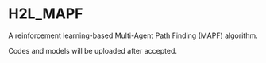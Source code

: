 # H2L_MAPF
A reinforcement learning-based Multi-Agent Path Finding (MAPF) algorithm.

Codes and models will be uploaded after accepted.
